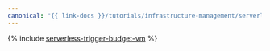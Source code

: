 ```yaml
---
canonical: "{{ link-docs }}/tutorials/infrastructure-management/serverless-trigger-budget-vm"
---
```


{% include [serverless-trigger-budget-vm](../../_tutorials/infrastructure-management/serverless-trigger-budget-vm.md) %}

